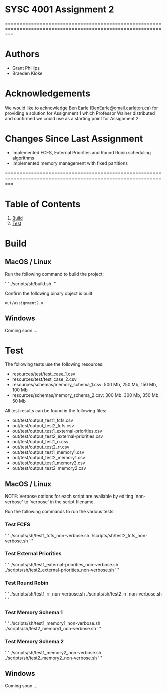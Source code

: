 # SYSC 4001 Assignment 2

===============================================================================================================

# Authors

* Grant Phillips
* Braeden Kloke

# Acknowledgements

We would like to acknowledge Ben Earle (BenEarle@cmail.carleton.ca) for providing a solution for Assignment 1
which Professor Wainer distributed and confirmed we could use as a starting point for Assignment 2.

# Changes Since Last Assignment

* Implemented FCFS, External Priorities and Round Robin scheduling algorithms
* Implemented memory management with fixed partitions

===============================================================================================================

# Table of Contents

1. [Build](#build)
2. [Test](#test)

# Build <a name="build"></a>

## MacOS / Linux

Run the following command to build the project:

'''
./scripts/sh/build.sh
'''

Confirm the following binary object is built:

```
out/assignment2.o
```

## Windows

Coming soon ...

# Test <a name="test"></a>

The following tests use the following resources:

* resources/test/test_case_1.csv
* resources/test/test_case_2.csv
* resources/schemas/memory_schema_1.csv: 500 Mb, 250 Mb, 150 Mb, 100 Mb
* resources/schemas/memory_schema_2.csv: 300 Mb, 300 Mb, 350 Mb, 50 Mb

All test results can be found in the following files:

* out/test/output_test1_fcfs.csv
* out/test/output_test2_fcfs.csv
* out/test/output_test1_external-priorities.csv
* out/test/output_test2_external-priorities.csv
* out/test/output_test1_rr.csv
* out/test/output_test2_rr.csv
* out/test/output_test1_memory1.csv
* out/test/output_test2_memory1.csv
* out/test/output_test1_memory2.csv
* out/test/output_test2_memory2.csv

## MacOS / Linux

NOTE: Verbose options for each script are available by editing 'non-verbose' to 'verbose' in the script filename.

Run the following commands to run the various tests:

### Test FCFS

'''
./scripts/sh/test1_fcfs_non-verbose.sh
./scripts/sh/test2_fcfs_non-verbose.sh
'''

### Test External Priorities

'''
./scripts/sh/test1_external-priorities_non-verbose.sh
./scripts/sh/test2_external-priorities_non-verbose.sh
'''

### Test Round Robin

'''
./scripts/sh/test1_rr_non-verbose.sh
./scripts/sh/test2_rr_non-verbose.sh
'''

### Test Memory Schema 1

'''
./scripts/sh/test1_memory1_non-verbose.sh
./scripts/sh/test2_memory1_non-verbose.sh
'''

### Test Memory Schema 2

'''
./scripts/sh/test1_memory2_non-verbose.sh
./scripts/sh/test2_memory2_non-verbose.sh
'''

## Windows

Coming soon ...

